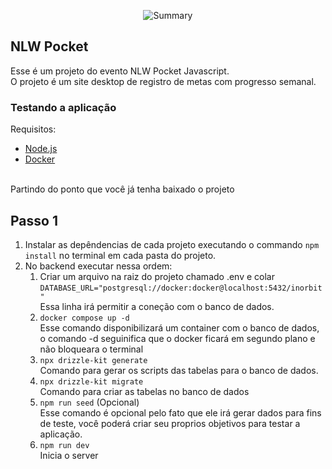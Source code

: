 

<p align="center">
    <img src="https://github.com/user-attachments/assets/434deb03-d0b8-419d-814a-05410ed90825" alt="Summary">
</p>

## NLW Pocket

Esse é um projeto do evento NLW Pocket Javascript. </br>
O projeto é um site desktop de registro de metas com progresso semanal.

### Testando a aplicação

Requisitos:</br>
<ul>
  <li><a href="https://nodejs.org/en">Node.js</a></li>
  <li><a href="https://www.docker.com/products/docker-desktop/">Docker</a></li>
</ul>

</br>
Partindo do ponto que você já tenha baixado o projeto

## Passo 1

1. Instalar as depêndencias de cada projeto executando o commando ``` npm install ``` no terminal em cada pasta do projeto.
2. No backend executar nessa ordem:
   1. Criar um arquivo na raiz do projeto chamado .env e colar ```DATABASE_URL="postgresql://docker:docker@localhost:5432/inorbit"``` </br> Essa linha irá permitir a coneção com o banco de dados.
   2. ```docker compose up -d``` </br>
      Esse comando disponibilizará um container com o banco de dados, o comando -d seguinifica que o docker ficará em segundo plano e não bloqueara o terminal
   3. ```npx drizzle-kit generate``` </br> Comando para gerar os scripts das tabelas para o banco de dados.
   4. ```npx drizzle-kit migrate``` </br> Comando para criar as tabelas no banco de dados
   5. ```npm run seed``` (Opcional) </br>
   Esse comando é opcional pelo fato que ele irá gerar dados para fins de teste, você poderá criar seu proprios objetivos para testar a aplicação.
    6. ```npm run dev``` </br> Inicia o server 
